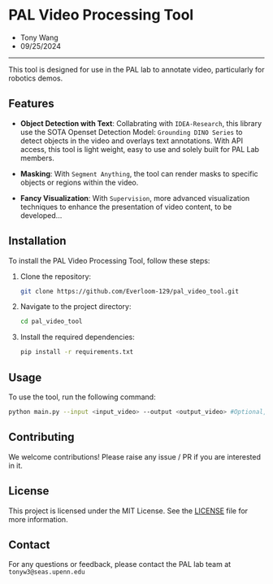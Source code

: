 # PAL Video Processing Tool
- Tony Wang
- 09/25/2024
---


This tool is designed for use in the PAL lab to annotate video, particularly for robotics demos.




## Features

- **Object Detection with Text**: Collabrating with `IDEA-Research`, this library use the SOTA Openset Detection Model: `Grounding DINO Series` to detect objects in the video and overlays text annotations. With API access, this tool is light weight, easy to use and solely built for PAL Lab members. 

- **Masking**: With `Segment Anything`, the tool can render masks to specific objects or regions within the video.

- **Fancy Visualization**: With `Supervision`, more advanced visualization techniques to enhance the presentation of video content, to be developed...

## Installation

To install the PAL Video Processing Tool, follow these steps:

1. Clone the repository:
    ```sh
    git clone https://github.com/Everloom-129/pal_video_tool.git
    ```
2. Navigate to the project directory:
    ```sh
    cd pal_video_tool
    ```
3. Install the required dependencies:
    ```sh
    pip install -r requirements.txt
    ```

## Usage

To use the tool, run the following command:

```sh
python main.py --input <input_video> --output <output_video> #Optional, default output video will be <input_video_name>_pal.mp4
```


## Contributing

We welcome contributions! Please raise any issue / PR if you are interested in it.

## License

This project is licensed under the MIT License. See the [LICENSE](LICENSE) file for more information.

## Contact

For any questions or feedback, please contact the PAL lab team at `tonyw3@seas.upenn.edu`